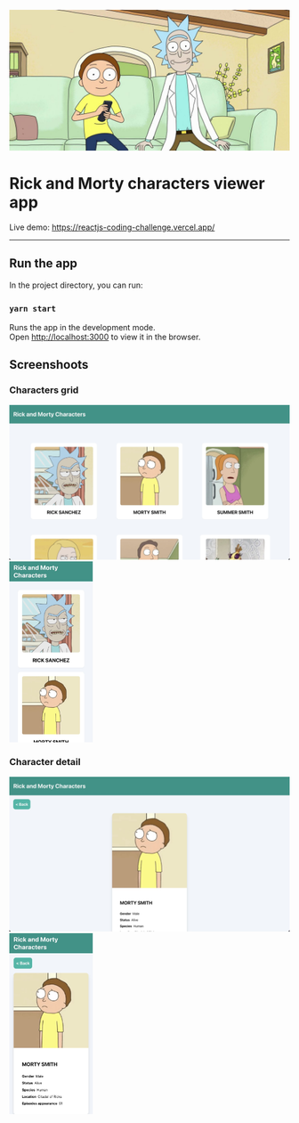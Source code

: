 ![rick and morty header](rick-and-morty.jpeg)

# Rick and Morty characters viewer app
Live demo: https://reactjs-coding-challenge.vercel.app/

---

## Run the app

In the project directory, you can run:

### `yarn start`

Runs the app in the development mode.<br />
Open [http://localhost:3000](http://localhost:3000) to view it in the browser.

## Screenshoots

### Characters grid

![characters grid](screenshots/characters-grid.jpg)
<img alt="characters grid mobile" src="screenshots/characters-grid-mobile.jpg" width="150">

### Character detail

![character detail](screenshots/character-detail.jpg)
<img alt="character detail mobile" src="screenshots/character-detail-mobile.jpg" width="150">
